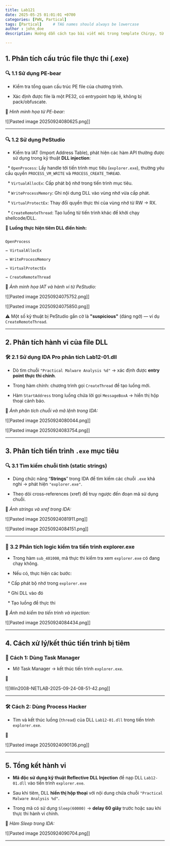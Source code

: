 ```yaml
---
title: Lab121
date: 2025-05-25 01:01:01 +0700
categories: [PWN, Partical]
tags: [Partical]     # TAG names should always be lowercase
author : john_doe
description: Hướng dẫn cách tạo bài viết mới trong template Chirpy, từ đặt tên, tạo file đến thêm mô tả, tác giả, bình luận...

---
```




## **1. Phân tích cấu trúc file thực thi (.exe)**



### 🔍 **1.1 Sử dụng PE-bear**



* Kiểm tra tổng quan cấu trúc PE file của chương trình.

* Xác định được file là một PE32, có entrypoint hợp lệ, không bị pack/obfuscate.



📸 *Hình minh họa từ PE-bear:*

![[Pasted image 20250924080625.png]]



---



### 🔍 **1.2 Sử dụng PeStudio**



* Kiểm tra IAT (Import Address Table), phát hiện các hàm API thường được sử dụng trong kỹ thuật **DLL injection**:



  * `OpenProcess`: Lấy handle tới tiến trình mục tiêu (`explorer.exe`), thường yêu cầu quyền `PROCESS_VM_WRITE` và `PROCESS_CREATE_THREAD`.

  * `VirtualAllocEx`: Cấp phát bộ nhớ trong tiến trình mục tiêu.

  * `WriteProcessMemory`: Ghi nội dung DLL vào vùng nhớ vừa cấp phát.

  * `VirtualProtectEx`: Thay đổi quyền thực thi của vùng nhớ từ RW → RX.

  * `CreateRemoteThread`: Tạo luồng từ tiến trình khác để khởi chạy shellcode/DLL.



🧩 **Luồng thực hiện tiêm DLL điển hình:**



```

OpenProcess

→ VirtualAllocEx

→ WriteProcessMemory

→ VirtualProtectEx

→ CreateRemoteThread

```



📸 *Ảnh minh họa IAT và hành vi từ PeStudio:*

![[Pasted image 20250924075752.png]]

![[Pasted image 20250924075850.png]]



⚠️ Một số kỹ thuật bị PeStudio gắn cờ là **"suspicious"** (đáng ngờ) — ví dụ `CreateRemoteThread`.



---



## **2. Phân tích hành vi của file DLL**



### 🛠 **2.1 Sử dụng IDA Pro phân tích Lab12-01.dll**



* Dò tìm chuỗi `"Practical Malware Analysis %d"` → xác định được **entry point thực thi chính**.

* Trong hàm chính: chương trình gọi `CreateThread` để tạo luồng mới.

* Hàm `StartAddress` trong luồng chứa lời gọi `MessageBoxA` → hiển thị hộp thoại cảnh báo.



📸 *Ảnh phân tích chuỗi và mã lệnh trong IDA:*

![[Pasted image 20250924080044.png]]

![[Pasted image 20250924083754.png]]



---



## **3. Phân tích tiến trình `.exe` mục tiêu**



### 🔍 **3.1 Tìm kiếm chuỗi tĩnh (static strings)**



* Dùng chức năng “**Strings**” trong IDA để tìm kiếm các chuỗi `.exe` khả nghi → phát hiện `"explorer.exe"`.

* Theo dõi cross-references (xref) để truy ngược đến đoạn mã sử dụng chuỗi.



📸 *Ảnh strings và xref trong IDA:*

![[Pasted image 20250924081911.png]]

![[Pasted image 20250924084151.png]]



---



### 🔎 **3.2 Phân tích logic kiểm tra tiến trình explorer.exe**



* Trong hàm `sub_401000`, mã thực thi kiểm tra xem `explorer.exe` có đang chạy không.

* Nếu có, thực hiện các bước:



  * Cấp phát bộ nhớ trong `explorer.exe`

  * Ghi DLL vào đó

  * Tạo luồng để thực thi



📸 *Ảnh mã kiểm tra tiến trình và injection:*

![[Pasted image 20250924084434.png]]



---



## **4. Cách xử lý/kết thúc tiến trình bị tiêm**



### 🛑 **Cách 1: Dùng Task Manager**



* Mở Task Manager → kết thúc tiến trình `explorer.exe`.



📸

![[Win2008-NETLAB-2025-09-24-08-51-42.png]]



---



### 🛠 **Cách 2: Dùng Process Hacker**



* Tìm và kết thúc luồng (`thread`) của DLL `Lab12-01.dll` trong tiến trình `explorer.exe`.



📸

![[Pasted image 20250924090136.png]]



---



## **5. Tổng kết hành vi**



* **Mã độc sử dụng kỹ thuật Reflective DLL Injection** để nạp DLL `Lab12-01.dll` vào tiến trình `explorer.exe`.

* Sau khi tiêm, DLL **hiển thị hộp thoại** với nội dung chứa chuỗi `"Practical Malware Analysis %d"`.

* Trong mã có sử dụng `Sleep(60000)` → **delay 60 giây** trước hoặc sau khi thực thi hành vi chính.



📸 *Hàm Sleep trong IDA:*

![[Pasted image 20250924090704.png]]



---
